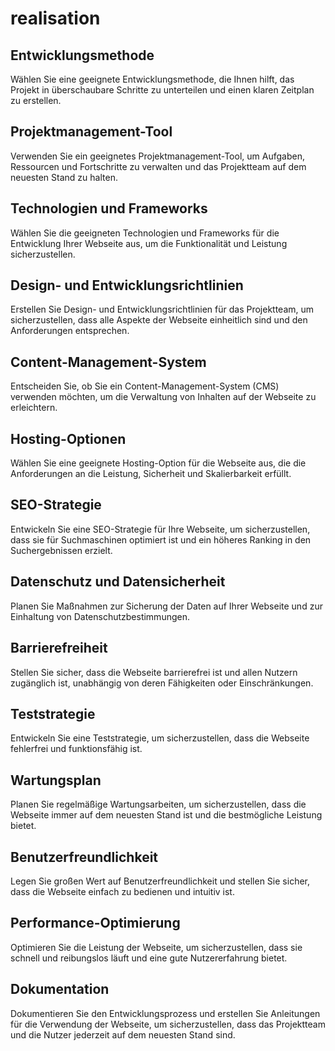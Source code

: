 # realisation
## Entwicklungsmethode
Wählen Sie eine geeignete Entwicklungsmethode, die Ihnen hilft, das Projekt in überschaubare Schritte zu unterteilen und einen klaren Zeitplan zu erstellen.
## Projektmanagement-Tool
Verwenden Sie ein geeignetes Projektmanagement-Tool, um Aufgaben, Ressourcen und Fortschritte zu verwalten und das Projektteam auf dem neuesten Stand zu halten.
## Technologien und Frameworks
Wählen Sie die geeigneten Technologien und Frameworks für die Entwicklung Ihrer Webseite aus, um die Funktionalität und Leistung sicherzustellen.
## Design- und Entwicklungsrichtlinien
Erstellen Sie Design- und Entwicklungsrichtlinien für das Projektteam, um sicherzustellen, dass alle Aspekte der Webseite einheitlich sind und den Anforderungen entsprechen.
## Content-Management-System
Entscheiden Sie, ob Sie ein Content-Management-System (CMS) verwenden möchten, um die Verwaltung von Inhalten auf der Webseite zu erleichtern.
## Hosting-Optionen
Wählen Sie eine geeignete Hosting-Option für die Webseite aus, die die Anforderungen an die Leistung, Sicherheit und Skalierbarkeit erfüllt.
## SEO-Strategie
Entwickeln Sie eine SEO-Strategie für Ihre Webseite, um sicherzustellen, dass sie für Suchmaschinen optimiert ist und ein höheres Ranking in den Suchergebnissen erzielt.
## Datenschutz und Datensicherheit
Planen Sie Maßnahmen zur Sicherung der Daten auf Ihrer Webseite und zur Einhaltung von Datenschutzbestimmungen.
## Barrierefreiheit
Stellen Sie sicher, dass die Webseite barrierefrei ist und allen Nutzern zugänglich ist, unabhängig von deren Fähigkeiten oder Einschränkungen.
## Teststrategie
Entwickeln Sie eine Teststrategie, um sicherzustellen, dass die Webseite fehlerfrei und funktionsfähig ist.
## Wartungsplan
Planen Sie regelmäßige Wartungsarbeiten, um sicherzustellen, dass die Webseite immer auf dem neuesten Stand ist und die bestmögliche Leistung bietet.
## Benutzerfreundlichkeit
Legen Sie großen Wert auf Benutzerfreundlichkeit und stellen Sie sicher, dass die Webseite einfach zu bedienen und intuitiv ist.
## Performance-Optimierung
Optimieren Sie die Leistung der Webseite, um sicherzustellen, dass sie schnell und reibungslos läuft und eine gute Nutzererfahrung bietet.
## Dokumentation
Dokumentieren Sie den Entwicklungsprozess und erstellen Sie Anleitungen für die Verwendung der Webseite, um sicherzustellen, dass das Projektteam und die Nutzer jederzeit auf dem neuesten Stand sind.
